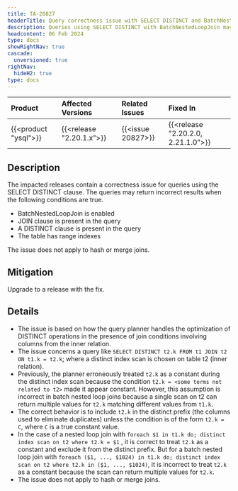 ```yaml
---
title: TA-20827
headerTitle: Query correctness issue with SELECT DISTINCT and BatchNestedLoopJoin
description: Queries using SELECT DISTINCT with BatchNestedLoopJoin may return incorrect results due to a bug in the join algorithm implementation.
headcontent: 06 Feb 2024
type: docs
showRightNav: true
cascade:
  unversioned: true
rightNav:
  hideH2: true
type: docs
---
```


|          Product           |  Affected Versions  |  Related Issues   | Fixed In |
| :------------------------- | :------------------ | :---------------- | :------- |
| {{<product "ysql">}}       | {{<release "2.20.1.x">}} | {{<issue 20827>}} | {{<release "2.20.2.0, 2.21.1.0">}}      |

## Description

The impacted releases contain a correctness issue for queries using the SELECT DISTINCT clause. The queries may return incorrect results when the following conditions are true.

- BatchNestedLoopJoin is enabled
- JOIN clause is present in the query
- A DISTINCT clause is present in the query
- The table has range indexes

The issue does not apply to hash or merge joins.

## Mitigation

Upgrade to a release with the fix.

## Details

- The issue is based on how the query planner handles the optimization of DISTINCT operations in the presence of join conditions involving columns from the inner relation.
- The issue concerns a query like `SELECT DISTINCT t2.k FROM t1 JOIN t2 ON t1.k = t2.k`; where a distinct index scan is chosen on table t2 (inner relation).
- Previously, the planner erroneously treated `t2.k` as a constant during the distinct index scan because the condition `t2.k = <some terms not related to t2>` made it appear constant. However, this assumption is incorrect in batch nested loop joins because a single scan on t2 can return multiple values for `t2.k` matching different values from `t1.k`.
- The correct behavior is to include `t2.k` in the distinct prefix (the columns used to eliminate duplicates) unless the condition is of the form `t2.k = C`, where `C` is a true constant value.
- In the case of a nested loop join with `foreach $1 in t1.k do; distinct index scan on t2 where t2.k = $1` , it is correct to treat `t2.k` as a constant and exclude it from the distinct prefix. But for a batch nested loop join with `foreach ($1, ..., $1024) in t1.k do; distinct index scan on t2 where t2.k in ($1, ..., $1024)`, it is incorrect to treat `t2.k` as a constant because the scan can return multiple values for `t2.k`.
- The issue does not apply to hash or merge joins.
